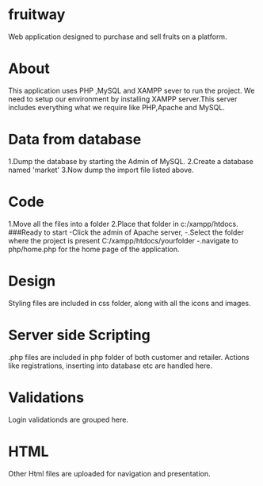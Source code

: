 # fruitway
Web application designed to purchase and sell fruits on a platform.
# About
This application uses PHP ,MySQL and XAMPP sever to run the project.
We need to setup our environment by installing XAMPP server.This server includes everything what we require like PHP,Apache and MySQL.
# Data from database
1.Dump the database by starting the Admin of MySQL.
2.Create a database named 'market'
3.Now dump the import file listed above.
# Code
1.Move all the files into a folder
2.Place that folder in c:/xampp/htdocs.
###Ready to start
-Click the admin of Apache server,
-.Select the folder where the project is present C:/xampp/htdocs/yourfolder
-.navigate to php/home.php for the home page of the application.
# Design
Styling files are included in css folder, along with all the icons and images.
# Server side Scripting
.php files are included in php folder of both customer and retailer. Actions like registrations, inserting into database etc are handled here.
# Validations
Login validationds are grouped here.
# HTML
Other Html files are uploaded for navigation and presentation.
